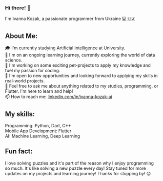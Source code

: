 ### Hi there! 👋
I'm Ivanna Kozak, a passionate programmer from Ukraine 💻 🇺🇦

## About Me:
🎓 I'm currently studying Artificial Intelligence at University. <br>
🌱 I'm on an ongoing learning journey, currently exploring the world of data science. <br>
🚀 I'm working on some exciting pet-projects to apply my knowledge and fuel my passion for coding. <br>
💼 I'm open to new opportunities and looking forward to applying my skills in real-world projects. <br>
💬 Feel free to ask me about anything related to my studies, programming, or Flutter. I'm here to learn and help! <br>
📫 How to reach me: [linkedin.com/in/ivanna-kozak-ai](https://www.linkedin.com/in/ivanna-kozak-ai) <br>

## My skills:
Programming: Python, Dart, C++ <br>
Mobile App Development: Flutter <br>
AI: Machine Learning, Deep Learning <br>

## Fun fact:
I love solving puzzles and it's part of the reason why I enjoy programming so much. It's like solving a new puzzle every day!
Stay tuned for more updates on my projects and learning journey! Thanks for stopping by! 😊

<!--
**IvannaKozak/IvannaKozak** is a ✨ _special_ ✨ repository because its `README.md` (this file) appears on your GitHub profile.

Here are some ideas to get you started:

- 🔭 I’m currently working on ...
- 🌱 I’m currently learning ...
- 👯 I’m looking to collaborate on ...
- 🤔 I’m looking for help with ...
- 💬 Ask me about ...
- 📫 How to reach me: ...
- 😄 Pronouns: ...
- ⚡ Fun fact: ...
-->
